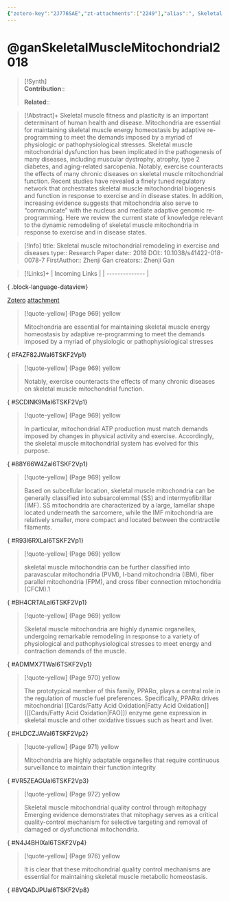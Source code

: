 ```yaml
---
{"zotero-key":"2J776SAE","zt-attachments":["2249"],"alias":", Skeletal muscle mitochondrial remodeling in exercise and diseases","keywords":["✅","Energy metabolism","Mechanisms of disease"],"FirstAuthor":"[[ Zhenji Gan]]","tags":["source/researchpaper"],"dg-publish":true,"permalink":"/sources/gan-skeletal-muscle-mitochondrial2018/","dgPassFrontmatter":true}
---
```


# @ganSkeletalMuscleMitochondrial2018

>[!Synth]  
>**Contribution**::  
>  
>**Related**:: 
>  

> [!Abstract]+
> Skeletal muscle fitness and plasticity is an important determinant of human health and disease. Mitochondria are essential for maintaining skeletal muscle energy homeostasis by adaptive re-programming to meet the demands imposed by a myriad of physiologic or pathophysiological stresses. Skeletal muscle mitochondrial dysfunction has been implicated in the pathogenesis of many diseases, including muscular dystrophy, atrophy, type 2 diabetes, and aging-related sarcopenia. Notably, exercise counteracts the effects of many chronic diseases on skeletal muscle mitochondrial function. Recent studies have revealed a finely tuned regulatory network that orchestrates skeletal muscle mitochondrial biogenesis and function in response to exercise and in disease states. In addition, increasing evidence suggests that mitochondria also serve to “communicate” with the nucleus and mediate adaptive genomic re-programming. Here we review the current state of knowledge relevant to the dynamic remodeling of skeletal muscle mitochondria in response to exercise and in disease states.

> [!Info]
> title: Skeletal muscle mitochondrial remodeling in exercise and diseases
> type:: Research Paper 
> date:: 2018
> DOI:: 10.1038/s41422-018-0078-7
> FirstAuthor:: Zhenji Gan
> creators:: Zhenji Gan

> [!Links]+
>  | Incoming Links |
> | -------------- |
> 
{ .block-language-dataview}


[Zotero](zotero://select/library/items/2J776SAE) [attachment](<file:///Users/nathanmaxwell/Zotero/storage/I6TSKF2V/Gan%20et%20al_2018_Skeletal%20muscle%20mitochondrial%20remodeling%20in%20exercise%20and%20diseases.pdf>)

> [!quote-yellow] (Page 969) yellow
> 
> Mitochondria are essential for maintaining skeletal muscle energy homeostasis by adaptive re-programming to meet the demands imposed by a myriad of physiologic or pathophysiological stresses
>
{ #FAZF82JWaI6TSKF2Vp1}


> [!quote-yellow] (Page 969) yellow
> 
> Notably, exercise counteracts the effects of many chronic diseases on skeletal muscle mitochondrial function.
>
{ #SCDINK9MaI6TSKF2Vp1}


> [!quote-yellow] (Page 969) yellow
> 
> In particular, mitochondrial ATP production must match demands imposed by changes in physical activity and exercise. Accordingly, the skeletal muscle mitochondrial system has evolved for this purpose.
>
{ #88Y66W4ZaI6TSKF2Vp1}


> [!quote-yellow] (Page 969) yellow
> 
> Based on subcellular location, skeletal muscle mitochondria can be generally classified into subsarcolemmal (SS) and intermyofibrillar (IMF). SS mitochondria are characterized by a large, lamellar shape located underneath the sarcomere, while the IMF mitochondria are relatively smaller, more compact and located between the contractile filaments.
>
{ #R93I6RXLaI6TSKF2Vp1}


> [!quote-yellow] (Page 969) yellow
> 
> skeletal muscle mitochondria can be further classified into paravascular mitochondria (PVM), I-band mitochondria (IBM), fiber parallel mitochondria (FPM), and cross fiber connection mitochondria (CFCM).1
>
{ #BH4CRTALaI6TSKF2Vp1}


> [!quote-yellow] (Page 969) yellow
> 
> Skeletal muscle mitochondria are highly dynamic organelles, undergoing remarkable remodeling in response to a variety of physiological and pathophysiological stresses to meet energy and contraction demands of the muscle.
>
{ #ADMMX7TWaI6TSKF2Vp1}


> [!quote-yellow] (Page 970) yellow
> 
> The prototypical member of this family, PPARα, plays a central role in the regulation of muscle fuel preferences. Specifically, PPARα drives mitochondrial [[Cards/Fatty Acid Oxidation\|Fatty Acid Oxidation]] ([[Cards/Fatty Acid Oxidation\|FAO]]) enzyme gene expression in skeletal muscle and other oxidative tissues such as heart and liver.
>
{ #HLDCZJAVaI6TSKF2Vp2}


> [!quote-yellow] (Page 971) yellow
> 
> Mitochondria are highly adaptable organelles that require continuous surveillance to maintain their function integrity
>
{ #VR5ZEAGUaI6TSKF2Vp3}


> [!quote-yellow] (Page 972) yellow
> 
> Skeletal muscle mitochondrial quality control through mitophagy Emerging evidence demonstrates that mitophagy serves as a critical quality-control mechanism for selective targeting and removal of damaged or dysfunctional mitochondria.
>
{ #N4J4BHIXaI6TSKF2Vp4}


> [!quote-yellow] (Page 976) yellow
> 
> It is clear that these mitochondrial quality control mechanisms are essential for maintaining skeletal muscle metabolic homeostasis.
>
{ #8VQADJPUaI6TSKF2Vp8}

